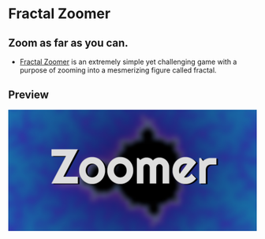 # Fractal Zoomer

## Zoom as far as you can.

- [Fractal Zoomer](https://play.google.com/store/apps/details?id=arvolear.zoomer.zoomer) is an extremely simple yet challenging game with a purpose of zooming into a mesmerizing figure called fractal.

## Preview

![Zoomer](./images/Zoomer.png?raw=true)
